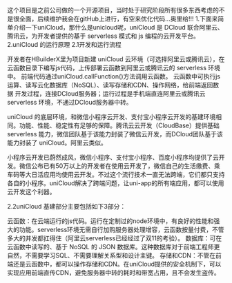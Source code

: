 这个项目是之前公司做的一个开源项目，当时处于研究阶段所有很多东西考虑的不是很全面，后续维护我会在gitHub上进行，有空来优化代码...奥里给!!!
1.下面来简单介绍一下uniCloud，那什么是unicloud呢，uniCloud 是 DCloud 联合阿里云、腾讯云，为开发者提供的基于 serverless 模式和 js 编程的云开发平台。
2.uniCloud 的运行原理
2.1开发和运行流程

开发者在HBuilderX里为项目新建 uniCloud 云环境（可选择阿里云或腾讯云），在云函数目录下编写js代码，上传部署云函数到阿里云或腾讯云的 serverless 环境中。
前端代码通过uniCloud.callFunction()方法调用云函数。
云函数中可执行js运算、读写云化数据库（NoSQL）、读写存储和CDN、操作网络，给前端返回数据
开发过程，连接DCloud服务器；运行过程是手机端直连阿里云或腾讯云 serverless 环境，不通过DCloud服务器中转。

uniCloud 的底层环境，和微信小程序云开发、支付宝小程序云开发的基建环境相同。功能、性能、稳定性有足够的保障。腾讯云云开发（CloudBase）提供基础 serverless 能力，微信团队基于该能力封装了微信云开发，而DCloud团队基于该能力封装了 uniCloud。阿里云类似。

小程序云开发已蔚然成风，微信小程序、支付宝小程序、百度小程序均提供了云开发。微信公布已有50万以上的开发者在使用云开发了，微信自己的生活缴费、乘车码等大日活应用均使用云开发。不过这个流行技术一直无法跨端，它们都只支持各自的小程序。uniCloud解决了跨端问题，让uni-app的所有端应用，都可以使用云开发这个利器。

2.2uniCloud 基建部分主要包括如下3部分：

云函数：在云端运行的js代码。运行在定制过的node环境中，有良好的性能和强大的功能。serverless环境无需自行加购服务器处理增容，云函数按量付费，不管多大的并发都扛得住（阿里云serverless已经经过了双11的考验）。
数据库：可在云函数中读写的、基于 NoSQL 的 JSON 数据库。这种数据库对于前端工程师更自然，不需要学习SQL、不需要理解关系型和设计主键。
存储和CDN：不管在前端还是云函数中，都可以操作存储和CDN。在uniCloud提供的安全机制下，可以实现应用前端直传CDN，避免服务器中转的耗时和带宽占用，且不会发生盗传。

